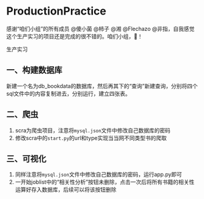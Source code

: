 # ProductionPractice

感谢“咱们小组”的所有成员 @傻小菌 @柿子 @湘 @Flechazo @非指，自我感觉这个生产实习的项目还是完成的很不错的。咱们小组，🐂！

生产实习

## 一、构建数据库

新建一个名为db_bookdata的数据库，然后再其下的“查询”新建查询，分别将四个sql文件中的内容复制进去，分别运行，建立四张表。

## 二、爬虫

1. scra为爬虫项目，注意将```mysql.json```文件中修改自己数据库的密码
2. 修改scra中的```start.py```的url和type实现当当网不同类型书的爬取

## 三、可视化

1. 同样注意将```mysql.json```文件中修改自己数据库的密码，运行app.py即可
2. 一开始joblist中的“相关性分析”按钮未删除，点击一次后将所有书籍的相关性运算好存入数据库，后续可以将该按钮删除
